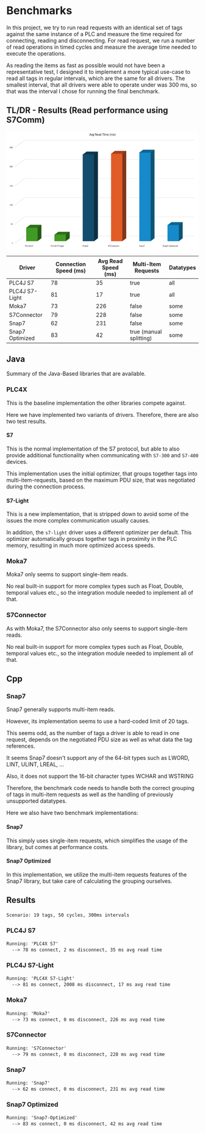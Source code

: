 
# Benchmarks

In this project, we try to run read requests with an identical set of tags against the same instance of a PLC and measure the time required for connecting, reading and disconnecting. 
For read request, we run a number of read operations in timed cycles and measure the average time needed to execute the operations.

As reading the items as fast as possible would not have been a representative test, I designed it to implement a more typical use-case to read all tags in regular intervals, which are the same for all drivers.
The smallest interval, that all drivers were able to operate under was 300 ms, so that was the interval I chose for running the final benchmark.

## TL/DR - Results (Read performance using S7Comm)

![Benchmark-Results.png](img/Benchmark-Results.png)

| Driver          | Connection Speed (ms) | Avg Read Speed (ms) | Multi-Item Requests     | Datatypes |
|-----------------|-----------------------|---------------------|-------------------------|-----------|
| PLC4J S7        | 78                    | 35                  | true                    | all       |
| PLC4J S7-Light  | 81                    | 17                  | true                    | all       |
| Moka7           | 73                    | 226                 | false                   | some      |
| S7Connector     | 79                    | 228                 | false                   | some      |
| Snap7           | 62                    | 231                 | false                   | some      |
| Snap7 Optimized | 83                    | 42                  | true (manual splitting) | some      |

## Java

Summary of the Java-Based libraries that are available.

### PLC4X

This is the baseline implementation the other libraries compete against.

Here we have implemented two variants of drivers. 
Therefore, there are also two test results.

#### S7

This is the normal implementation of the S7 protocol, but able to also provide additional functionality when communicating with `S7-300` and `S7-400` devices.

This implementation uses the initial optimizer, that groups together tags into multi-item-requests, based on the maximum PDU size, that was negotiated during the connection process.

#### S7-Light

This is a new implementation, that is stripped down to avoid some of the issues the more complex communication usually causes.

In addition, the `s7-light` driver uses a different optimizer per default.
This optimizer automatically groups together tags in proximity in the PLC memory, resulting in much more optimized access speeds.

### Moka7

Moka7 only seems to support single-item reads.

No real built-in support for more complex types such as Float, Double, temporal values etc., so the integration module needed to implement all of that.

### S7Connector

As with Moka7, the S7Connector also only seems to support single-item reads.

No real built-in support for more complex types such as Float, Double, temporal values etc., so the integration module needed to implement all of that.

## Cpp

### Snap7

Snap7 generally supports multi-item reads.

However, its implementation seems to use a hard-coded limit of 20 tags.

This seems odd, as the number of tags a driver is able to read in one request, depends on the negotiated PDU size as well as what data the tag references.

It seems Snap7 doesn't support any of the 64-bit types such as LWORD, LINT, ULINT, LREAL, ...

Also, it does not support the 16-bit character types WCHAR and WSTRING

Therefore, the benchmark code needs to handle both the correct grouping of tags in multi-item requests as well as the handling of previously unsupported datatypes.

Here we also have two benchmark implementations:

#### Snap7

This simply uses single-item requests, which simplifies the usage of the library, but comes at performance costs.

#### Snap7 Optimized

In this implementation, we utilize the multi-item requests features of the Snap7 library, but take care of calculating the grouping ourselves.

## Results

````
Scenario: 19 tags, 50 cycles, 300ms intervals
````

### PLC4J S7

````
Running: 'PLC4X S7'
  --> 78 ms connect, 2 ms disconnect, 35 ms avg read time
````

### PLC4J S7-Light

````
Running: 'PLC4X S7-Light'
  --> 81 ms connect, 2008 ms disconnect, 17 ms avg read time
````

### Moka7

````
Running: 'Moka7'
  --> 73 ms connect, 0 ms disconnect, 226 ms avg read time
````

### S7Connector

````
Running: 'S7Connector'
  --> 79 ms connect, 0 ms disconnect, 228 ms avg read time
````

### Snap7

````
Running: 'Snap7'
  --> 62 ms connect, 0 ms disconnect, 231 ms avg read time
````

### Snap7 Optimized

````
Running: 'Snap7-Optimized'
  --> 83 ms connect, 0 ms disconnect, 42 ms avg read time
````
